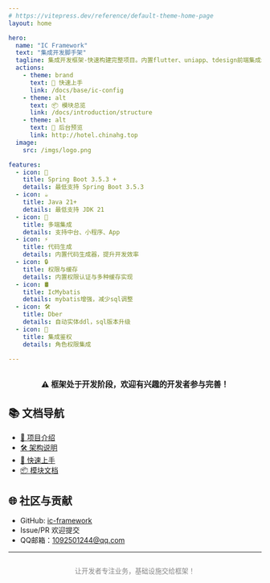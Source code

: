 ```yaml
---
# https://vitepress.dev/reference/default-theme-home-page
layout: home

hero:
  name: "IC Framework"
  text: "集成开发脚手架"
  tagline: 集成开发框架-快速构建完整项目。内置flutter、uniapp、tdesign前端集成示例
  actions:
    - theme: brand
      text: 🚀 快速上手
      link: /docs/base/ic-config
    - theme: alt
      text: 📦 模块总览
      link: /docs/introduction/structure
    - theme: alt
      text: 🔗 后台预览
      link: http://hotel.chinahg.top
  image:
    src: /imgs/logo.png

features:
  - icon: 🧩
    title: Spring Boot 3.5.3 +
    details: 最低支持 Spring Boot 3.5.3
  - icon: ☕️
    title: Java 21+
    details: 最低支持 JDK 21
  - icon: 📱
    title: 多端集成
    details: 支持中台、小程序、App
  - icon: ⚡️
    title: 代码生成
    details: 内置代码生成器，提升开发效率
  - icon: 🔒
    title: 权限与缓存
    details: 内置权限认证与多种缓存实现
  - icon: 🛢️
    title: IcMybatis
    details: mybatis增强，减少sql调整
  - icon: 🛠
    title: Dber
    details: 自动实体ddl，sql版本升级
  - icon: 🔑
    title: 集成鉴权
    details: 角色权限集成

---
```


<div style="margin: 2em 0; text-align: center; font-size: 1.1em;">
  <b>⚠️ 框架处于开发阶段，欢迎有兴趣的开发者参与完善！</b>
</div>

## 📚 文档导航

- [🌟 项目介绍](/docs/introduction/about-ic)
- [🛠️ 架构说明](/docs/introduction/structure)
- [🚀 快速上手](/docs/base/ic-config)
- [📦 模块文档](/docs/introduction/structure)

## 🌐 社区与贡献

- GitHub: [ic-framework](https://github.com/conesat/ic-framework)
- Issue/PR 欢迎提交
- QQ邮箱：1092501244@qq.com

---

<div style="text-align:center; margin-top:2em; color:#888; font-size:0.95em;">
  <span>让开发者专注业务，基础设施交给框架！</span>
</div>

